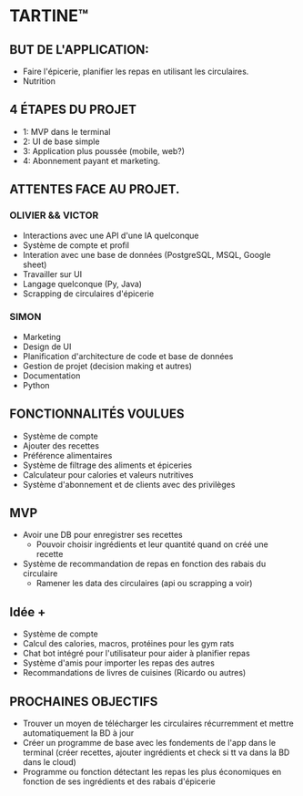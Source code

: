 # TARTINE™

## BUT DE L'APPLICATION:
- Faire l'épicerie, planifier les repas en utilisant les circulaires.
- Nutrition

## 4 ÉTAPES DU PROJET
- 1: MVP dans le terminal
- 2: UI de base simple
- 3: Application plus poussée (mobile, web?)
- 4: Abonnement payant et marketing.

## ATTENTES FACE AU PROJET.

### OLIVIER && VICTOR
- Interactions avec une API d'une IA quelconque
- Système de compte et profil
- Interation avec une base de données (PostgreSQL, MSQL, Google sheet)
- Travailler sur UI
- Langage quelconque (Py, Java)
- Scrapping de circulaires d'épicerie

### SIMON
- Marketing
- Design de UI
- Planification d'architecture de code et base de données
- Gestion de projet (decision making et autres)
- Documentation
- Python


## FONCTIONNALITÉS VOULUES
- Système de compte
- Ajouter des recettes
- Préférence alimentaires
- Système de filtrage des aliments et épiceries
- Calculateur pour calories et valeurs nutritives
- Système d'abonnement et de clients avec des privilèges

## MVP
- Avoir une DB pour enregistrer ses recettes
    - Pouvoir choisir ingrédients et leur quantité quand on créé une recette
- Système de recommandation de repas en fonction des rabais du circulaire
    - Ramener les data des circulaires (api ou scrapping a voir)

## Idée +
- Système de compte
- Calcul des calories, macros, protéines pour les gym rats
- Chat bot intégré pour l'utilisateur pour aider à planifier repas
- Système d'amis pour importer les repas des autres
- Recommandations de livres de cuisines (Ricardo ou autres)

## PROCHAINES OBJECTIFS
- Trouver un moyen de télécharger les circulaires récurremment et mettre automatiquement la BD à jour
- Créer un programme de base avec les fondements de l'app dans le terminal (créer recettes, ajouter ingrédients et check si tt va dans la BD dans le cloud)
- Programme ou fonction détectant les repas les plus économiques en fonction de ses ingrédients et des rabais d'épicerie